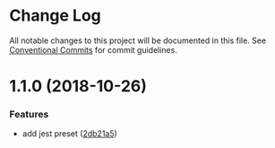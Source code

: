 # Change Log

All notable changes to this project will be documented in this file.
See [Conventional Commits](https://conventionalcommits.org) for commit guidelines.

# 1.1.0 (2018-10-26)


### Features

* add jest preset ([2db21a5](https://github.com/4Catalyzer/jest-preset/commit/2db21a5))
